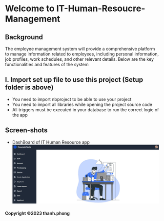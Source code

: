 # Welcome to IT-Human-Resoucre-Management

## Background
The employee management system will provide a comprehensive platform to manage information related to employees, including personal information, job profiles, work schedules, and other relevant details. Below are the key functionalities and features of the system

## I. Import set up file to use this project (Setup folder is above)
- You need to import nbproject to be able to use your project
- You need to import all libraries while opening the project source code
- All triggers must be executed in your database to run the correct logic of the app

## Screen-shots
- DashBoard of IT Human Resource app
![DashBoard](https://github.com/thanhphongchupanh/IT-Human-Resource-Management/blob/main/screenshot/dashboard.jpg)

#### Copyright &#169;2023 thanh.phong
